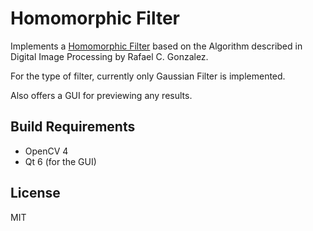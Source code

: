 # Homomorphic Filter

Implements a [Homomorphic Filter](https://en.wikipedia.org/wiki/Homomorphic_filtering) based on the Algorithm described in Digital Image Processing by Rafael C. Gonzalez.

For the type of filter, currently only Gaussian Filter is implemented.  

Also offers a GUI for previewing any results.

## Build Requirements
- OpenCV 4
- Qt 6 (for the GUI)

## License
MIT
